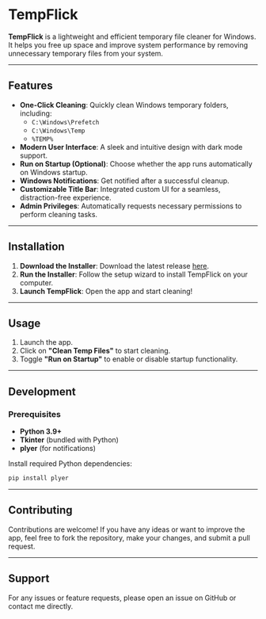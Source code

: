 # TempFlick

**TempFlick** is a lightweight and efficient temporary file cleaner for Windows. It helps you free up space and improve system performance by removing unnecessary temporary files from your system. 

---

## Features

- **One-Click Cleaning**: Quickly clean Windows temporary folders, including:
  - `C:\Windows\Prefetch`
  - `C:\Windows\Temp`
  - `%TEMP%`
- **Modern User Interface**: A sleek and intuitive design with dark mode support.
- **Run on Startup (Optional)**: Choose whether the app runs automatically on Windows startup.
- **Windows Notifications**: Get notified after a successful cleanup.
- **Customizable Title Bar**: Integrated custom UI for a seamless, distraction-free experience.
- **Admin Privileges**: Automatically requests necessary permissions to perform cleaning tasks.

---

## Installation

1. **Download the Installer**: Download the latest release [here](https://github.com/yourusername/tempflick/releases).
2. **Run the Installer**: Follow the setup wizard to install TempFlick on your computer.
3. **Launch TempFlick**: Open the app and start cleaning!

---

## Usage

1. Launch the app.
2. Click on **"Clean Temp Files"** to start cleaning.
3. Toggle **"Run on Startup"** to enable or disable startup functionality.

---

## Development

### Prerequisites

- **Python 3.9+**
- **Tkinter** (bundled with Python)
- **plyer** (for notifications)

Install required Python dependencies:
```bash
pip install plyer
```

---

## Contributing

Contributions are welcome! If you have any ideas or want to improve the app, feel free to fork the repository, make your changes, and submit a pull request.

---

## Support

For any issues or feature requests, please open an issue on GitHub or contact me directly.
